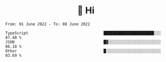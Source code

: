 <h1 align="center">👋 Hi</h1>
<!-- <h3 align="center">An enthusiastic frontend developer</h3> -->

<!--START_SECTION:waka-->

```text
From: 01 June 2022 - To: 08 June 2022

TypeScript                                 ██████████████████████░░░   87.48 %
JSON                                       █▓░░░░░░░░░░░░░░░░░░░░░░░   06.18 %
Other                                      █░░░░░░░░░░░░░░░░░░░░░░░░   03.69 %
```

<!--END_SECTION:waka-->
